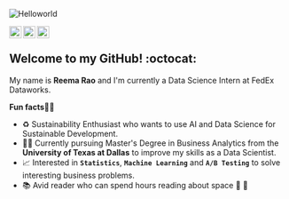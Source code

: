 ![Helloworld](https://user-images.githubusercontent.com/91393716/170128221-f3d45903-bec0-43be-b92c-6d4ae1228262.gif)

<a href="https://www.linkedin.com/in/reemarao/">
  <img align="left" alt="Reema's Linkedin" width="22px" src="https://cdn.jsdelivr.net/npm/simple-icons@v3/icons/linkedin.svg" />
</a>
<a href="https://github.com/raoreema710">
  <img align="left" alt="Reema's Github" width="22px" src="https://cdn.jsdelivr.net/npm/simple-icons@v3/icons/github.svg" />
</a>

<a href="https://www.discordapp.com/users/reemarao#0431">
  <img align="left" alt="Reema's Discord" width="22px" src="https://cdn.jsdelivr.net/npm/simple-icons@v3/icons/discord.svg" />
</a>
<br />

## Welcome to my GitHub! :octocat:
My name is **Reema Rao** and I'm currently a Data Science Intern at FedEx Dataworks.

**Fun facts**:female_detective:

* :recycle: Sustainability Enthusiast who wants to use AI and Data Science for Sustainable Development.
* :woman_student: Currently pursuing Master's Degree in Business Analytics from the **University of Texas at Dallas** to improve my skills as a Data Scientist. 
* 📈 Interested in **`Statistics`**, **`Machine Learning`** and **`A/B Testing`** to solve interesting business problems.
* :books: Avid reader who can spend hours reading about space :space_invader: :milky_way:


